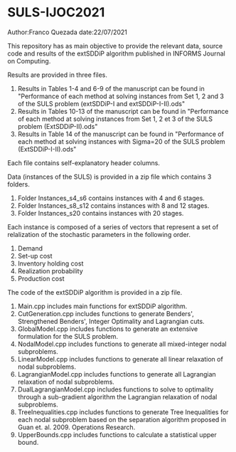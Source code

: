 # SULS-IJOC2021

Author:Franco Quezada
date:22/07/2021

This repository has as main objective to provide the relevant data, source code and results of the extSDDiP algorithm  published in INFORMS Journal on Computing.

Results are provided in three files.

1) Results in Tables 1-4  and 6-9 of the manuscript can be found in "Performance of each method at solving instances from Set 1, 2 and 3 of the SULS problem (extSDDiP-I and extSDDiP-I-II).ods"
2) Results in Tables 10-13 of the manuscript can be found in "Performance of each method at solving instances from Set 1, 2 et 3  of the SULS problem (ExtSDDiP-II).ods"
3) Results in Table 14 of the manuscript can be found in "Performance of each method at solving instances with Sigma=20  of the SULS problem (ExtSDDiP-I-II).ods"

Each file contains self-explanatory header columns.

Data (instances of the SULS) is provided in a zip file which contains 3 folders.

1) Folder Instances_s4_s6 contains instances with 4 and 6 stages.
2) Folder Instances_s8_s12 contains instances with 8 and 12 stages.
3) Folder Instances_s20 contains instances with 20 stages.

Each instance is composed of a series of vectors that represent a set of relalization of the stochastic parameters in the following order. 

1) Demand
2) Set-up cost
3) Inventory holding cost
4) Realization probability 
5) Production cost

The code of the extSDDiP algorithm is provided in a zip file. 

1) Main.cpp includes main functions for extSDDiP algorithm. 
2) CutGeneration.cpp includes functions to generate Benders', Strengthened Benders', Integer Optimality and Lagrangian cuts.
3) GlobalModel.cpp includes functions to generate an extensive formulation for the SULS problem.
4) NodalModel.cpp includes functions to generate all mixed-integer nodal subproblems.
5) LinearModel.cpp includes functions to generate all linear relaxation of nodal subproblems.
6) LagrangianModel.cpp includes functions to generate all Lagrangian relaxation of nodal subproblems.
7) DualLagrangianModel.cpp includes functions to solve to optimality through a sub-gradient algorithm the Lagrangian relaxation of nodal subproblems.
10) TreeInequalities.cpp includes functions to generate Tree Inequalities for each nodal subproblem based on the separation algorithm proposed in Guan et. al. 2009. Operations Research.
11) UpperBounds.cpp includes functions to calculate a statistical upper bound.

